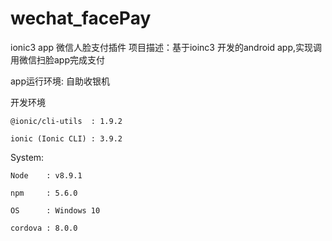 # wechat_facePay
ionic3 app 微信人脸支付插件
项目描述：基于ioinc3 开发的android app,实现调用微信扫脸app完成支付

app运行环境: 自助收银机 

开发环境

    @ionic/cli-utils  : 1.9.2
    
    ionic (Ionic CLI) : 3.9.2
    

System:

    Node    : v8.9.1
    
    npm     : 5.6.0
    
    OS      : Windows 10
    
    cordova : 8.0.0
